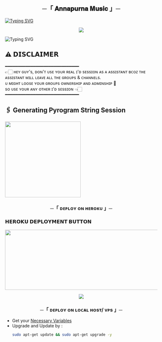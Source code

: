 <h2 align="center">     ─「 𝐀𝐧𝐧𝐚𝐩𝐮𝐫𝐧𝐚 𝐌𝐮𝐬𝐢𝐜 」─  </h2>  

[![Typing SVG](https://readme-typing-svg.herokuapp.com/?lines=ㅤ+𝚆𝙴𝙻𝙲𝙾𝙼𝙴+𝚃𝙾+𝙰𝙽𝙽𝙰𝙿𝚄𝚁𝙽𝙰+𝙼𝚄𝚂𝙸𝙲+𝚁𝙴𝙿𝙾+;ㅤ+𝚃𝙷𝙸𝚂+𝙸𝚂+𝙰+𝙰𝙳𝚅𝙰𝙽𝙲𝙴+𝙼𝚄𝚂𝙸𝙲+𝙱𝙾𝚃;𝙿𝙾𝚆𝙴𝚁𝙴𝙳+𝙱𝚈+☞+𝗧𝗛𝗘+𝗧𝗘𝗔𝗠+𝐀𝐧𝐧𝐚𝐩𝐮𝐫𝐧𝐚)](https://github.com/kirtigupta66635-del/Annapurna.git)    

<p align="center">   
 <img src="https://files.catbox.moe/e449mo.jpg"> 
</p>    

![Typing SVG](https://readme-typing-svg.herokuapp.com/?lines=𝗙𝗢𝗥𝗞+𝗧𝗛𝗜𝗦+𝗥𝗘𝗣𝗢+𝗕𝗘𝗙𝗢𝗥𝗘+𝗗𝗘𝗣𝗟𝗢𝗬)  

## ⚠️ 𝗗𝗜𝗦𝗖𝗟𝗔𝗜𝗠𝗘𝗥  
━━━━━━━━━━━━━━━━━━━━━━━━━━━━━  
👉🏻 ʜᴇʏ ɢᴜʏ's, ᴅᴏɴ'ᴛ ᴜsᴇ ʏᴏᴜʀ ʀᴇᴀʟ ɪ'ᴅ sᴇssɪᴏɴ ᴀs ᴀ ᴀssɪsᴛᴀɴᴛ ʙᴄᴏᴢ ᴛʜᴇ ᴀssɪsᴛᴀɴᴛ ᴡɪʟʟ ʟᴇᴀᴠᴇ ᴀʟʟ ᴛʜᴇ ɢʀᴏᴜᴘs & ᴄʜᴀɴɴᴇʟs.  
ᴜ  ᴍɪɢʜᴛ ʟᴏᴏsᴇ ʏᴏᴜʀ ɢʀᴏᴜᴘs ᴏᴡɴᴇʀsʜɪᴘ ᴀɴᴅ ᴀᴅᴍɪɴsʜɪᴘ 🥺  
sᴏ ᴜsᴇ ʏᴏᴜʀ ᴀɴʏ ᴏᴛʜᴇʀ ɪ'ᴅ sᴇssɪᴏɴ 👈🏻  
━━━━━━━━━━━━━━━━━━━━━━━━━━━━━  

## 🖇 Generating Pyrogram String Session  
<p> 
<a href="https://t.me/ANNAPURNA_STRING_BOT"><img src="https://img.shields.io/badge/Generate%20String%20Session-blueviolet?style=for-the-badge&logo=appveyor" width="250""/></a> 
</p>  

<h3 align="center">     ─「 ᴅᴇᴩʟᴏʏ ᴏɴ ʜᴇʀᴏᴋᴜ 」─  </h3>  

<h3> 𝗛𝗘𝗥𝗢𝗞𝗨 𝗗𝗘𝗣𝗟𝗢𝗬𝗠𝗘𝗡𝗧 𝗕𝗨𝗧𝗧𝗢𝗡 </h3>  

<p align="center">
<a href="https://dashboard.heroku.com/new?template=https://github.com/kirtigupta66635-del/Annapurna.git"> 
<img src="https://graph.org/file/7758e15f135e166b8637d.jpg" width="520" height="198.45"/>
</a>
</p>  

<p align="center"> 
 <a href="https://telegram.me/Your_Username"><img src="https://img.shields.io/badge/-☆𝐃𝐌 𝐓𝐎 𝐀𝐍𝐍𝐀𝐏𝐔𝐑𝐍𝐀☆-blue.svg?style=for-the-badge&logo=Telegram"></a> 
</p>  

<h3 align="center">     ─「 ᴅᴇᴩʟᴏʏ ᴏɴ ʟᴏᴄᴀʟ ʜᴏsᴛ/ ᴠᴘs 」─ </h3>  

- Get your [Necessary Variables](https://github.com/kirtigupta66635-del/Annapurna/blob/main/sample.env)  
- Upgrade and Update by :  
  ```bash
  sudo apt-get update && sudo apt-get upgrade -y
